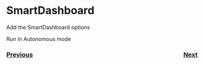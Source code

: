 # <a name="code"></a>SmartDashboard
Add the SmartDashboard options

Run in Autonomous mode

<h3><span style="float:left">
<a href="romiCode4">Previous</a></span>
<span style="float:right">
<a href="romiCode6">Next</a></span></h3>